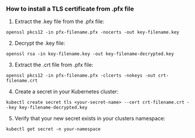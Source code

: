 ### How to install a TLS certificate from .pfx file


1. Extract the .key file from the .pfx file:
```console
openssl pkcs12 -in pfx-filename.pfx -nocerts -out key-filename.key
```

2. Decrypt the .key file:
```console
openssl rsa -in key-filename.key -out key-filename-decrypted.key
```

3. Extract the .crt file from .pfx file:
```console
openssl pkcs12 -in pfx-filename.pfx -clcerts -nokeys -out crt-filename.crt
```

4. Create a secret in your Kubernetes cluster:
```console
kubectl create secret tls <your-secret-name> --cert crt-filename.crt --key key-filename-decrypted.key
```

5. Verify that your new secret exists in your clusters namespace:
```console
kubectl get secret -n your-namespace
```
